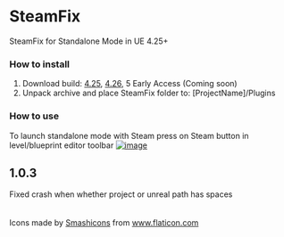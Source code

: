 # SteamFix
SteamFix for Standalone Mode in UE 4.25+

<h3>How to install</h3>
<ol>
  <li>Download build: 
    <a href="https://drive.google.com/file/d/1nOZ1WXenjqSxvre2e04NJJSduyRN7AnW/view?usp=sharing">4.25</a>, 
    <a href="https://drive.google.com/file/d/1LyiFa1zCsmYUJG3FTuaJdyi27EWypOyj/view?usp=sharing">4.26</a>, 
    5 Early Access (Coming soon)
  </li>
  <li>Unpack archive and place SteamFix folder to: [ProjectName]/Plugins</li>
</ol>

<h3>How to use</h3>

To launch standalone mode with Steam press on Steam button in level/blueprint editor toolbar 
<a href="https://ibb.co/YLbxFMY"><img src="https://i.ibb.co/yQVrc1G/image.png" alt="image" border="0"></a>


<h2>1.0.3</h2>
Fixed crash when whether project or unreal path has spaces
<br>
<br>
<br>
<div>Icons made by <a href="https://www.flaticon.com/authors/smashicons" title="Smashicons">Smashicons</a> from <a href="https://www.flaticon.com/" title="Flaticon">www.flaticon.com</a></div>
